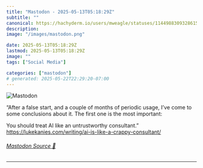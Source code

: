 ```yaml
---
title: "Mastodon - 2025-05-13T05:18:29Z"
subtitle: ""
canonical: https://hachyderm.io/users/mweagle/statuses/114498830932861501
description:
image: "/images/mastodon.png"

date: 2025-05-13T05:18:29Z
lastmod: 2025-05-13T05:18:29Z
image: ""
tags: ["Social Media"]

categories: ["mastodon"]
# generated: 2025-05-22T22:29:20-07:00
---
```

![Mastodon](/images/mastodon.png)

<p>“After a false start, and a couple of months of periodic usage, I’ve come to some conclusions about it. The first one is the most important:</p><p>You should treat AI like an untrustworthy consultant.”<br /><a href="https://lukekanies.com/writing/ai-is-like-a-crappy-consultant/" target="_blank" rel="nofollow noopener noreferrer" translate="no"><span class="invisible">https://</span><span class="ellipsis">lukekanies.com/writing/ai-is-l</span><span class="invisible">ike-a-crappy-consultant/</span></a></p>


###### [Mastodon Source 🐘](https://hachyderm.io/@mweagle/114498830932861501)

___
